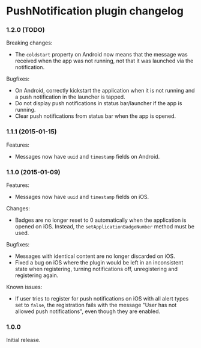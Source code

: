 # PushNotification plugin changelog

### 1.2.0 (TODO)

Breaking changes:
- The `coldstart` property on Android now means that the message was received when the app was not running, not that it was launched via the notification.

Bugfixes:
- On Android, correctly kickstart the application when it is not running and a push notification in the launcher is tapped.
- Do not display push notifications in status bar/launcher if the app is running.
- Clear push notifications from status bar when the app is opened.

### 1.1.1 (2015-01-15)

Features:
- Messages now have `uuid` and `timestamp` fields on Android.

### 1.1.0 (2015-01-09)

Features:
- Messages now have `uuid` and `timestamp` fields on iOS.

Changes:
- Badges are no longer reset to 0 automatically when the application is opened on iOS. Instead, the `setApplicationBadgeNumber` method must be used.

Bugfixes:
- Messages with identical content are no longer discarded on iOS.
- Fixed a bug on iOS where the plugin would be left in an inconsistent state when registering, turning notifications off, unregistering and registering again.

Known issues:
- If user tries to register for push notifications on iOS with all alert types set to `false`, the registration fails with the message "User has not allowed push notifications", even though they are enabled.

### 1.0.0

Initial release.
